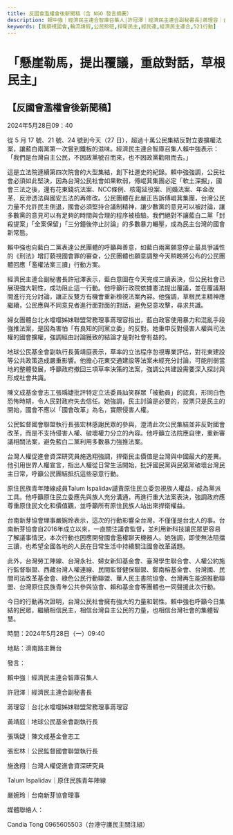 ```yaml
---
title: 反國會濫權會後新聞稿（含 NGO 發言摘要）
description: 賴中強｜經濟民主連合智庫召集人|許冠澤｜經濟民主連合副秘書長|蔣理容｜台北水噹噹姊妹聯盟常務理事蔣理容|黃靖庭｜地球公民基金會副執行長|張瑀婕｜陳文成基金會志工|張宏林｜公民監督國會聯盟執行長|施逸翔｜台灣人權促進會資深研究員|Talum Ispalidav｜原住民族青年陣線|嚴婉玲｜台南新芽協會理事
keywords: [我藐視國會,輪流請假,公民排班,捍衛民主,經民連,經濟民主連合,521行動]
---
```

# 「懸崖勒馬，提出覆議，重啟對話，草根民主」
## 【反國會濫權會後新聞稿】
2024年5月28日09：40


從 5 月 17 號、21 號、24 號到今天（27 日），超過十萬公民集結反對立委擴權法案，讓藍白兩黨第一次嘗到鐵板的滋味。經濟民主連合智庫召集人賴中強表示：「我們是台灣自主公民，不因政黨號召而來，也不因政黨勸阻而去。」

這是立法院連續第四次院會的大型集結，創下社運史的紀錄。賴中強強調，公民社會必須如此堅決，因為台灣公民社會如果軟弱，傅崐萁集團必定「軟土深掘」，國會三法之後，還有花東錢坑法案、NCC條例、核電延役案、同婚法案、年金改革、反滲透法與國安五法的再修改。公民團體在此嚴正告訴傅崐萁集團，台灣公民力量不允許民主倒退，國會必須堅持合議制精神，讓少數黨的意見可以被討論，讓多數黨的意見可以有足夠的時間與合理的程序被檢驗。我們絕對不讓藍白二黨「封殺提案」「全案保留」「三分鐘後停止討論」的多數暴力輾壓，成為民主台灣的國會新常態。

賴中強也向藍白二黨表達公民團體的呼籲與善意，如藍白兩黨願意停止最具爭議性的《刑法》增訂藐視國會罪的審查，公民團體也願意調整今天稍晚將公布的公民團體回應「濫權法案三讀」行動方案。

經濟民主連合副秘書長許冠澤表示，藍白意圖在今天完成三讀表決，但公民社會已展現強大韌性，成功阻止這一行動。他呼籲行政院依據憲法提出覆議，並在覆議期間進行充分討論，讓正反雙方有機會重新檢視法案內容。他強調，草根民主精神應繼續，公民應與不同意見者進行面對面的對話，避免惡意攻擊，尋求共識。

婦女團體台北水噹噹姊妹聯盟常務理事蔣理容指出，藍白政客使用暴力和混亂手段強推法案，是因為害怕「有良知的同黨立委」的反對。她重申反對侵害人權與司法權的國會擴權，強調經由討論獲致的結論才是對社會有益的。

地球公民基金會副執行長黃靖庭表示，草率的立法程序忽視專業評估，對花東建設等公共政策造成嚴重影響。他擔心花東交通建設等法案未經充分討論，可能削弱當地的整體發展，呼籲政府撤回三項草率決策的法案，強調公共建設需要深入探討與形成社會共識。

陳文成基金會志工張瑀婕批評特定立法委員訕笑群眾「被動員」的認真，形同白色恐怖時期，令人民對政府失去信任。她強調，民主討論是必要的，投票只是民主的開始，國會不應以「國會改革」為名，實際侵害人權。

公民監督國會聯盟執行長張宏林感謝民眾的參與，澄清此次公民集結並非反對國會改革，而是不支持侵害人權、破壞權力分立的內容。他呼籲立法院應自律，重新審議相關法案，避免藍白二黨利用多數暴力強推法案。

台灣人權促進會資深研究員施逸翔強調，捍衛民主價值是台灣與中國最大的差異。他引用世界人權宣言，指出人權從日常生活開始，批評國民黨與民眾黨破壞台灣民主日常，呼籲公民團結抵抗這些惡意行動。

原住民族青年陣線成員Talum Ispalidav譴責原住民立委忽視族人權益，成為黨派工具。他呼籲原住民立委應先與族人充分溝通，再進行重大法案表決，強調政府應尊重原住民文化和價值觀，並呼籲所有原住民族人站出來捍衛權益。

台南新芽協會理事嚴婉玲表示，這次的行動影響全台灣，不僅僅是台北人的事。台南新芽協會自2016年成立以來，一直關注議會監督，並利用新科技讓民眾更容易了解議事情況，本次行動也因應開發國會濫權聊天機器人。她強調，即使無法阻擋三讀，也希望全國各地的人民在日常生活中持續關注國會改革議題。

此外，台灣勞工陣線、台灣永社、婦女新知基金會、臺灣學生聯合會、人權公約施行監督聯盟、西藏台灣人權連線、民間監督健保聯盟、鄭南榕基金會、台灣國、民間司法改革基金會、綠色公民行動聯盟、華人民主書院協會、台灣再生能源推動聯盟、台灣原住民族青年公共參與協會、賴和基金會等團體也一同聲援此次行動。

今日的行動再次證明，台灣公民社會擁有強大的力量和韌性。賴中強也呼籲今日集結的民眾，繼續相信民主，相信台灣自主公民的力量，也相信台灣社會的集體智慧。


時間：2024年5月28日（一）09:40

地點：濟南路主舞台

發言：

賴中強｜經濟民主連合智庫召集人

許冠澤｜經濟民主連合副秘書長

蔣理容｜台北水噹噹姊妹聯盟常務理事蔣理容

黃靖庭｜地球公民基金會副執行長

張瑀婕｜陳文成基金會志工

張宏林｜公民監督國會聯盟執行長

施逸翔｜台灣人權促進會資深研究員

Talum Ispalidav｜原住民族青年陣線

嚴婉玲｜台南新芽協會理事

媒體聯絡人：

Candia Tong 0965605503（台港守護民主關注組）
